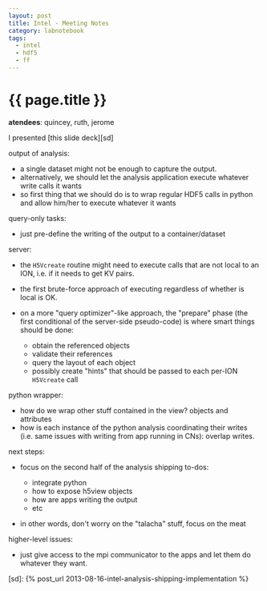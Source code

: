 ```yaml
---
layout: post
title: Intel - Meeting Notes
category: labnotebook
tags:
  - intel
  - hdf5
  - ff
---
```


# {{ page.title }}

**atendees**: quincey, ruth, jerome

I presented [this slide deck][sd]

output of analysis:

  * a single dataset might not be enough to capture the output.
  * alternatively, we should let the analysis application execute whatever write calls it wants
  * so first thing that we should do is to wrap regular HDF5 calls in python and allow him/her to 
    execute whatever it wants

query-only tasks:

  * just pre-define the writing of the output to a container/dataset

server:

  * the `H5Vcreate` routine might need to execute calls that are not local to an ION, i.e. if it 
    needs to get KV pairs.
  * the first brute-force approach of executing regardless of whether is local is OK.

  * on a more "query optimizer"-like approach, the "prepare" phase (the first conditional of the 
    server-side pseudo-code) is where smart things should be done:
      * obtain the referenced objects
      * validate their references
      * query the layout of each object
      * possibly create "hints" that should be passed to each per-ION `H5Vcreate` call

python wrapper:

  * how do we wrap other stuff contained in the view? objects and attributes
  * how is each instance of the python analysis coordinating their writes (i.e. same issues with 
    writing from app running in CNs): overlap writes.

next steps:

  * focus on the second half of the analysis shipping to-dos:
      * integrate python
      * how to expose h5view objects
      * how are apps writing the output
      * etc

  * in other words, don't worry on the "talacha" stuff, focus on the meat

higher-level issues:

  * just give access to the mpi communicator to the apps and let them do whatever they want.

[sd]: {% post_url 2013-08-16-intel-analysis-shipping-implementation %}
